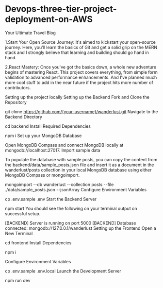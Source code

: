# Devops-three-tier-project-deployment-on-AWS
Your Ultimate Travel Blog

1.Start Your Open Source Journey: It's aimed to kickstart your open-source journey. Here, you'll learn the basics of Git and get a solid grip on the MERN stack and I strongly believe that learning and building should go hand in hand.

2.React Mastery: Once you've got the basics down, a whole new adventure begins of mastering React. This project covers everything, from simple form validation to advanced performance enhancements. And I've planned much more cool stuff to add in the near future if the project hits more number of contributors.

Setting up the project locally
Setting up the Backend
Fork and Clone the Repository

git clone https://github.com/{your-username}/wanderlust.git
Navigate to the Backend Directory

cd backend
Install Required Dependencies

npm i
Set up your MongoDB Database

Open MongoDB Compass and connect MongoDB locally at mongodb://localhost:27017.
Import sample data

To populate the database with sample posts, you can copy the content from the backend/data/sample_posts.json file and insert it as a document in the wanderlust/posts collection in your local MongoDB database using either MongoDB Compass or mongoimport.

mongoimport --db wanderlust --collection posts --file ./data/sample_posts.json --jsonArray
Configure Environment Variables

cp .env.sample .env
Start the Backend Server

npm start
You should see the following on your terminal output on successful setup.

[BACKEND] Server is running on port 5000
[BACKEND] Database connected: mongodb://127.0.0.1/wanderlust
Setting up the Frontend
Open a New Terminal

cd frontend
Install Dependencies

npm i


Configure Environment Variables

cp .env.sample .env.local
Launch the Development Server

npm run dev
